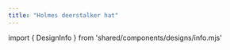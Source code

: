 ```yaml
---
title: "Holmes deerstalker hat"
---
```


import { DesignInfo } from 'shared/components/designs/info.mjs'

<DesignInfo design='holmes' docs />

